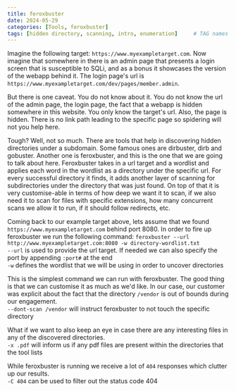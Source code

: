 ```yaml
---
title: feroxbuster
date: 2024-05-29
categories: [Tools, feroxbuster]
tags: [hidden directory, scanning, intro, enumeration]     # TAG names should always be lowercase
---
```


Imagine the following target: `https://www.myexampletarget.com`.  Now imagine that somewhere in there is an admin page that presents a login screen that is susceptible to SQLi, and as a bonus it showcases the version of the webapp behind it.  The login page's url is `https://www.myexampletarget.com/dev/pages/member.admin`.  

But there is one caveat.  You do not know about it.  You do not know the url of the admin page, the login page, the fact that a webapp is hidden somewhere in this website.  You only know the target's url.  Also, the page is hidden.  There is no link path leading to the specific page so spidering will not you help here.

Tough?  Well, not so much.  There are tools that help in discovering hidden directories under a subdomain.  Some famous ones are dirbuster, dirb and gobuster.  Another one is feroxbuster, and this is the one that we are going to talk about here. 
Feroxbuster takes in a url target and a wordlist and applies each word in the wordlist as a directory under the specific url.  For every successful directory it finds, it adds another layer of scanning for subdirectories under the directory that was just found.  On top of that it is very customise-able in terms of how deep we want it to scan, if we also need it to scan for files with specific extensions, how many concurrent scans we allow it to run, if it should follow redirects, etc.

Coming back to our example target above, lets assume that we found `https://www.myexampletarget.com` behind port 8080.  In order to fire up feroxbuster we run the following command: 
`feroxbuster --url http://www.myexampletarget.com:8080 -w directory-wordlist.txt`  
`--url` is used to provide the url target.  If needed we can also specify the port by appending `:port#` at the end  
`-w` defines the wordlist that we will be using in order to uncover directories

This is the simplest command we can run with feroxbuster.  The good thing is that we can customise it as much as we'd like.
In our case, our customer was explicit about the fact that the directory `/vendor` is out of bounds during our engagement.  
`--dont-scan /vendor` will instruct feroxbuster to not touch the specific directory

What if we want to also keep an eye in case there are any interesting files in any of the discovered directories.  
`-x .pdf` will inform us if any pdf files are present within the directories that the tool lists

While feroxbuster is running we receive a lot of `404` responses which clutter up our results.  
`-C 404` can be used to filter out the status code 404

